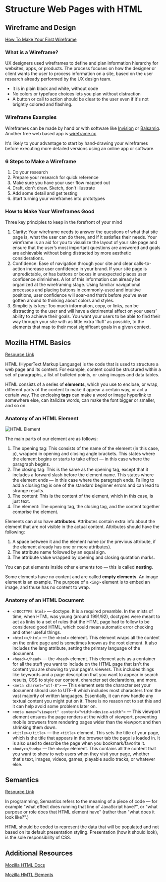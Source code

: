 # Structure Web Pages with HTML

## Wireframe and Design

[How To Make Your First Wireframe](https://careerfoundry.com/en/blog/ux-design/how-to-create-your-first-wireframe/)

### What is a Wireframe?

UX designers used wireframes to define and plan information hierarchy for websites, apps, or products. The process focuses on how the designer or client wants the user to process information on a site, based on the user research already performed by the UX design team.

- It is in plain black and white, without code
- No colors or typeface choices lets you plan without distraction
- A button or call to action should be clear to the user even if it's not brightly colored and flashing.

### Wireframe Examples

Wireframes can be made by hand or with software like [Invision](https://www.invisionapp.com) or [Balsamiq](https://balsamiq.com/). Another free web based app is [wireframe.cc](https://wireframe.cc/).

It's likely to your advantage to start by hand-drawing your wireframes before executing more detailed versions using an online app or software.

### 6 Steps to Make a Wireframe

1. Do your research
2. Prepare your research for quick reference
3. Make sure you have your user flow mapped out
4. Draft, don't draw. Sketch, don't illustrate
5. Add some detail and get testing
6. Start turning your wireframes into prototypes

### How to Make Your Wireframes Good

Three key principles to keep in the forefront of your mind

1. Clarity: Your wireframe needs to answer the questions of what that site page is, what the user can do there, and if it satisfies their needs. Your wireframe is an aid for you to visualize the layout of your site page and ensure that the user’s most important questions are answered and goals are achievable without being distracted by more aesthetic considerations.
2. Confidence: Ease of navigation through your site and clear calls-to-action increase user confidence in your brand. If your site page is unpredictable, or has buttons or boxes in unexpected places user confidence diminishes. A lot of this information can already be organized at the wireframing stage. Using familiar navigational processes and placing buttons in commonly-used and intuitive positions, user confidence will soar–and that’s before you’ve even gotten around to thinking about colors and styles.
3. Simplicity is key: Too much information, copy, or links, can be distracting to the user and will have a detrimental affect on your users’ ability to achieve their goals. You want your users to be able to find their way through your site with as little extra ‘fluff’ as possible, to the elements that map to their most significant goals in a given context.

## Mozilla HTML Basics

[Resource Link](https://developer.mozilla.org/en-US/docs/Learn/Getting_started_with_the_web/HTML_basics)

HTML (HyperText Markup Language) is the code that is used to structure a web page and its content. For example, content could be structured within a set of paragraphs, a list of bulleted points, or using images and data tables.

HTML consists of a series of **elements**, which you use to enclose, or wrap, different parts of the content to make it appear a certain way, or act a certain way. The enclosing **tags** can make a word or image hyperlink to somewhere else, can italicize words, can make the font bigger or smaller, and so on.

### Anatomy of an HTML Element

![HTML Element](https://developer.mozilla.org/en-US/docs/Learn/Getting_started_with_the_web/HTML_basics/grumpy-cat-small.png)

The main parts of our element are as follows:

1. The opening tag: This consists of the name of the element (in this case, p), wrapped in opening and closing angle brackets. This states where the element begins or starts to take effect — in this case where the paragraph begins.
2. The closing tag: This is the same as the opening tag, except that it includes a forward slash before the element name. This states where the element ends — in this case where the paragraph ends. Failing to add a closing tag is one of the standard beginner errors and can lead to strange results.
3. The content: This is the content of the element, which in this case, is just text.
4. The element: The opening tag, the closing tag, and the content together comprise the element.

Elements can also have **attributes**. Attributes contain extra info about the element that are not visible in the actual content. Attributes should have the following:

1. A space between it and the element name (or the previous attribute, if the element already has one or more attributes).
2. The attribute name followed by an equal sign.
3. The attribute value wrapped by opening and closing quotation marks.

You can put elements inside other elements too — this is called **nesting**.

Some elements have no content and are called **empty elements**. An image element is an example. The purpose of a `<img>` element is to embed an image, and thuse has no content to wrap.

### Anatomy of an HTML Document

- `<!DOCTYPE html>` — doctype. It is a required preamble. In the mists of time, when HTML was young (around 1991/92), doctypes were meant to act as links to a set of rules that the HTML page had to follow to be considered good HTML, which could mean automatic error checking and other useful things.
- `<html></html>` — the `<html>` element. This element wraps all the content on the entire page and is sometimes known as the root element. It also includes the lang attribute, setting the primary language of the document.
- `<head></head>` — the `<head>` element. This element acts as a container for all the stuff you want to include on the HTML page that isn't the content you are showing to your page's viewers. This includes things like keywords and a page description that you want to appear in search results, CSS to style our content, character set declarations, and more.
- `<meta charset="utf-8">` — This element sets the character set your document should use to UTF-8 which includes most characters from the vast majority of written languages. Essentially, it can now handle any textual content you might put on it. There is no reason not to set this and it can help avoid some problems later on.
- `<meta name="viewport" content="width=device-width">` — This viewport element ensures the page renders at the width of viewport, preventing mobile browsers from rendering pages wider than the viewport and then shrinking them down.
- `<title></title>` — the `<title>` element. This sets the title of your page, which is the title that appears in the browser tab the page is loaded in. It is also used to describe the page when you bookmark/favorite it.
- `<body></body>` — the `<body>` element. This contains all the content that you want to show to web users when they visit your page, whether that's text, images, videos, games, playable audio tracks, or whatever else.

## Semantics

[Resource Link](https://developer.mozilla.org/en-US/docs/Glossary/Semantics)

In programming, Semantics refers to the meaning of a piece of code — for example "what effect does running that line of JavaScript have?", or "what purpose or role does that HTML element have" (rather than "what does it look like?".)

HTML should be coded to represent the data that will be populated and not based on its default presentation styling. Presentation (how it should look), is the sole responsibility of CSS.

## Additional Resources

[Mozilla HTML Docs](https://developer.mozilla.org/en-US/docs/Web/HTML)

[Mozilla HMTL Elements](https://developer.mozilla.org/en-US/docs/Web/HTML/Element)